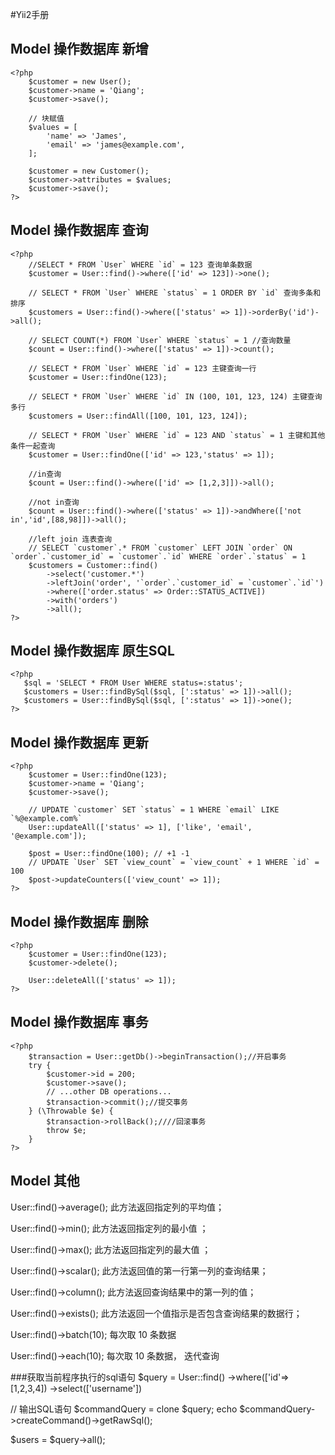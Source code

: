 #Yii2手册
## Model 操作数据库 新增
    <?php
        $customer = new User();
		$customer->name = 'Qiang';
		$customer->save();

		// 块赋值
		$values = [
    		'name' => 'James',
    		'email' => 'james@example.com',
		];

		$customer = new Customer();
		$customer->attributes = $values;
		$customer->save();
    ?>
## Model 操作数据库 查询
    <?php
        //SELECT * FROM `User` WHERE `id` = 123 查询单条数据
		$customer = User::find()->where(['id' => 123])->one();

		// SELECT * FROM `User` WHERE `status` = 1 ORDER BY `id` 查询多条和排序
		$customers = User::find()->where(['status' => 1])->orderBy('id')->all();

		// SELECT COUNT(*) FROM `User` WHERE `status` = 1 //查询数量
		$count = User::find()->where(['status' => 1])->count();
		
		// SELECT * FROM `User` WHERE `id` = 123 主键查询一行
		$customer = User::findOne(123);

		// SELECT * FROM `User` WHERE `id` IN (100, 101, 123, 124) 主键查询多行
		$customers = User::findAll([100, 101, 123, 124]);

		// SELECT * FROM `User` WHERE `id` = 123 AND `status` = 1 主键和其他条件一起查询
		$customer = User::findOne(['id' => 123,'status' => 1]);
		
		//in查询
		$count = User::find()->where(['id' => [1,2,3]])->all();

		//not in查询
		$count = User::find()->where(['status' => 1])->andWhere(['not in','id',[88,98]])->all();

		//left join 连表查询
		// SELECT `customer`.* FROM `customer` LEFT JOIN `order` ON `order`.`customer_id` = `customer`.`id` WHERE `order`.`status` = 1
		$customers = Customer::find()
    		->select('customer.*')
    		->leftJoin('order', '`order`.`customer_id` = `customer`.`id`')
   			->where(['order.status' => Order::STATUS_ACTIVE])
    		->with('orders')
    		->all();
    ?>
## Model 操作数据库 原生SQL
	<?php
       $sql = 'SELECT * FROM User WHERE status=:status';
	   $customers = User::findBySql($sql, [':status' => 1])->all();
	   $customers = User::findBySql($sql, [':status' => 1])->one();
    ?>
## Model 操作数据库 更新
 	<?php
        $customer = User::findOne(123);
		$customer->name = 'Qiang';
		$customer->save();
		
		// UPDATE `customer` SET `status` = 1 WHERE `email` LIKE `%@example.com%`
		User::updateAll(['status' => 1], ['like', 'email', '@example.com']);		

		$post = User::findOne(100); // +1 -1
		// UPDATE `User` SET `view_count` = `view_count` + 1 WHERE `id` = 100
		$post->updateCounters(['view_count' => 1]);
    ?>
## Model 操作数据库 删除
	<?php
        $customer = User::findOne(123);
		$customer->delete();

		User::deleteAll(['status' => 1]);
    ?>
## Model 操作数据库 事务
	<?php
        $transaction = User::getDb()->beginTransaction();//开启事务
		try {
		    $customer->id = 200;
		    $customer->save();
		    // ...other DB operations...
		    $transaction->commit();//提交事务
		} (\Throwable $e) {
		    $transaction->rollBack();////回滚事务
		    throw $e;
		}
    ?>
## Model 其他

User::find()->average();    此方法返回指定列的平均值；

User::find()->min();    此方法返回指定列的最小值 ；

User::find()->max();    此方法返回指定列的最大值 ；

User::find()->scalar();    此方法返回值的第一行第一列的查询结果；

User::find()->column();    此方法返回查询结果中的第一列的值；

User::find()->exists();    此方法返回一个值指示是否包含查询结果的数据行；

User::find()->batch(10);  每次取 10 条数据 

User::find()->each(10);  每次取 10 条数据， 迭代查询

###获取当前程序执行的sql语句
$query = User::find() ->where(['id'=>[1,2,3,4]) ->select(['username'])

// 输出SQL语句
$commandQuery = clone $query;
echo $commandQuery->createCommand()->getRawSql();

$users = $query->all();
